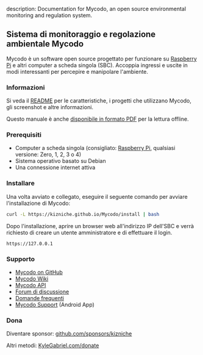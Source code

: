 description: Documentation for Mycodo, an open source environmental monitoring and regulation system.

## Sistema di monitoraggio e regolazione ambientale Mycodo

Mycodo è un software open source progettato per funzionare su [Raspberry Pi](https://en.wikipedia.org/wiki/Raspberry_Pi) e altri computer a scheda singola (SBC). Accoppia ingressi e uscite in modi interessanti per percepire e manipolare l'ambiente.

### Informazioni

Si veda il [README](https://github.com/kizniche/Mycodo#uses) per le caratteristiche, i progetti che utilizzano Mycodo, gli screenshot e altre informazioni.

Questo manuale è anche [disponibile in formato PDF](https://kizniche.github.io/Mycodo/mycodo-manual.pdf) per la lettura offline.

### Prerequisiti

*   Computer a scheda singola (consigliato: [Raspberry Pi](https://www.raspberrypi.org/), qualsiasi versione: Zero, 1, 2, 3 o 4)
*   Sistema operativo basato su Debian
*   Una connessione internet attiva

### Installare

Una volta avviato e collegato, eseguire il seguente comando per avviare l'installazione di Mycodo:

```bash
curl -L https://kizniche.github.io/Mycodo/install | bash
```

Dopo l'installazione, aprire un browser web all'indirizzo IP dell'SBC e verrà richiesto di creare un utente amministratore e di effettuare il login.

```
https://127.0.0.1
```

### Supporto

*   [Mycodo on GitHub](https://github.com/kizniche/Mycodo)
*   [Mycodo Wiki](https://github.com/kizniche/Mycodo/wiki)
*   [Mycodo API](https://kizniche.github.io/Mycodo/mycodo-api.html)
*   [Forum di discussione](https://forum.radicaldiy.com)
*   [Domande frequenti](https://forum.radicaldiy.com/docs?category=23&tags=mycodo)
*   [Mycodo Support](https://play.google.com/store/apps/details?id=com.mycodo.mycododocs) (Android App)

### Dona

Diventare sponsor: [github.com/sponsors/kizniche](https://github.com/sponsors/kizniche)

Altri metodi: [KyleGabriel.com/donate](https://kylegabriel.com/donate)
